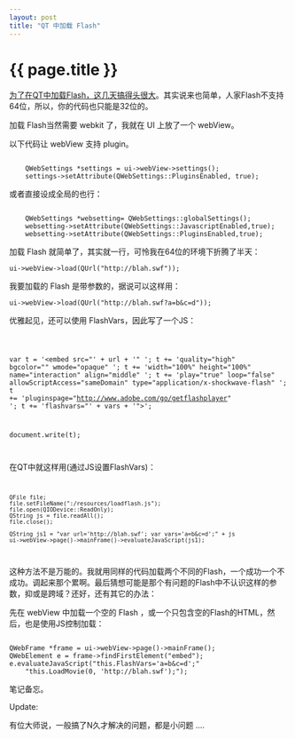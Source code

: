 ```yaml
---
layout: post
title: "QT 中加载 Flash"
---
```


# {{ page.title }}

[为了在QT中加载Flash，这几天搞得头很大](/past/2010/9/2/mac-1064shi-shi-yong-qtyi-dian-jing-yan/)。其实说来也简单，人家Flash不支持64位，所以，你的代码也只能是32位的。

加载 Flash当然需要 webkit 了，我就在 UI 上放了一个 webView。

以下代码让 webView 支持 plugin。

<code>
    QWebSettings *settings = ui->webView->settings();
    settings->setAttribute(QWebSettings::PluginsEnabled, true);
</code>

或者直接设成全局的也行：

<code>
    QWebSettings *websetting= QWebSettings::globalSettings();
    websetting->setAttribute(QWebSettings::JavascriptEnabled,true);
    websetting->setAttribute(QWebSettings::PluginsEnabled,true);
</code>

加载 Flash 就简单了，其实就一行，可怜我在64位的环境下折腾了半天：

    ui->webView->load(QUrl("http://blah.swf"));

我要加载的 Flash 是带参数的，据说可以这样用：

    ui->webView->load(QUrl("http://blah.swf?a=b&c=d"));

优雅起见，还可以使用 FlashVars，因此写了一个JS：

<code>

var t = '<embed src="' + url + '" ';
t += 'quality="high" bgcolor="" wmode="opaque" ';
t += 'width="100%" height="100%" name="interaction" align="middle" ';
t += 'play="true" loop="false"  allowScriptAccess="sameDomain" type="application/x-shockwave-flash" ';
t += 'pluginspage="http://www.adobe.com/go/getflashplayer" ';
t += 'flashvars="' + vars + '"></embed>';

document.write(t);

</code>

在QT中就这样用(通过JS设置FlashVars)：
<code>

    QFile file;
    file.setFileName(":/resources/loadflash.js");
    file.open(QIODevice::ReadOnly);
    QString js = file.readAll();
    file.close();

    QString js1 = "var url='http://blah.swf'; var vars='a=b&c=d';" + js
    ui->webView->page()->mainFrame()->evaluateJavaScript(js1);
</code>

这种方法不是万能的。我就用同样的代码加载两个不同的Flash，一个成功一个不成功。调起来那个累啊。最后猜想可能是那个有问题的Flash中不认识这样的参数，抑或是跨域？还好，还有其它的办法：

先在 webView 中加载一个空的 Flash ，或一个只包含空的Flash的HTML，然后，也是使用JS控制加载：

<code>
QWebFrame *frame = ui->webView->page()->mainFrame();
QWebElement e = frame->findFirstElement("embed");
e.evaluateJavaScript("this.FlashVars='a=b&c=d';"
    "this.LoadMovie(0, 'http://blah.swf');");
</code>

笔记备忘。

Update:

有位大师说，一般搞了N久才解决的问题，都是小问题 ....
